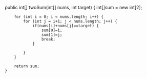 public int[] twoSum(int[] nums, int target) {
		int[]sum = new int[2];
		
		for (int i = 0; i < nums.length; i++) {
			for (int j = i+1; j < nums.length; j++) {
				if(nums[i]+nums[j]==target) {
					sum[0]=i;
					sum[1]=j;
					break;
				}
				
			}
		}
		
		return sum;
	}
